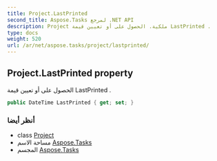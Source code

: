 ```yaml
---
title: Project.LastPrinted
second_title: Aspose.Tasks لمرجع .NET API
description: Project ملكية. الحصول على أو تعيين قيمة LastPrinted .
type: docs
weight: 520
url: /ar/net/aspose.tasks/project/lastprinted/
---
```

## Project.LastPrinted property

الحصول على أو تعيين قيمة LastPrinted .

```csharp
public DateTime LastPrinted { get; set; }
```

### أنظر أيضا

* class [Project](../)
* مساحة الاسم [Aspose.Tasks](../../project/)
* المجسم [Aspose.Tasks](../../../)


